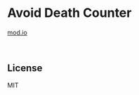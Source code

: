 # Avoid Death Counter

[mod.io](https://mod.io/g/melvoridle/m/avoid-death-counter)

<br>

## License

MIT
